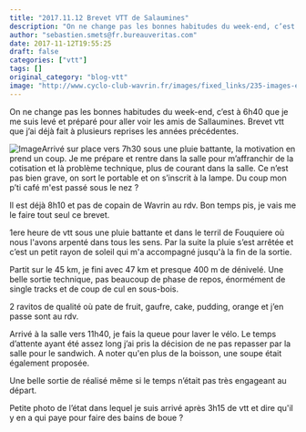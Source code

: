 ```yaml
---
title: "2017.11.12 Brevet VTT de Salaumines"
description: "On ne change pas les bonnes habitudes du week-end, c’est à 6h40 que je me suis levé et préparé pour aller voir les amis de Sallaumines. Brevet vtt que j’ai déjà fait à plusieurs reprises les années précédentes. "
author: "sebastien.smets@fr.bureauveritas.com"
date: 2017-11-12T19:55:25
draft: false
categories: ["vtt"]
tags: []
original_category: "blog-vtt"
image: "http://www.cyclo-club-wavrin.fr/images/fixed_links/235-images-ef672748-w248-h330.jpg"
---
```


On ne change pas les bonnes habitudes du week-end, c’est à 6h40 que je me suis levé et préparé pour aller voir les amis de Sallaumines. Brevet vtt que j’ai déjà fait à plusieurs reprises les années précédentes.&nbsp;

<!--more-->

![Image](http://www.cyclo-club-wavrin.fr/images/fixed_links/235-fulltext-f20ede98-w400.jpg)Arrivé sur place vers 7h30 sous une pluie battante, la motivation en prend un coup. Je me prépare et rentre dans la salle pour m’affranchir de la cotisation et là problème technique, plus de courant dans la salle. Ce n’est pas bien grave, on sort le portable et on s’inscrit à la lampe. Du coup mon p’ti café m'est passé sous le nez ?

Il est déjà 8h10 et pas de copain de Wavrin au rdv. Bon temps pis, je vais me le faire tout seul ce brevet. 

1ere heure de vtt sous une pluie battante et dans le terril de Fouquiere où nous l'avons arpenté dans tous les sens. Par la suite la pluie s’est arrêtée et c’est un petit rayon de soleil qui m'a accompagné jusqu'à la fin de la sortie.

Partit sur le 45 km, je fini avec 47 km et presque 400 m de dénivelé. Une belle sortie technique, pas beaucoup de phase de repos, énormément de single tracks et de coup de cul en sous-bois.

2 ravitos de qualité où pate de fruit, gaufre, cake, pudding, orange et j’en passe sont au rdv.

Arrivé à la salle vers 11h40, je fais la queue pour laver le vélo. Le temps d’attente ayant été assez long j’ai pris la décision de ne pas repasser par la salle pour le sandwich. A noter qu'en plus de la boisson, une soupe était également proposée.

Une belle sortie de réalisé même si le temps n’était pas très engageant au départ.

Petite photo de l’état dans lequel je suis arrivé après 3h15 de vtt et dire qu'il y en a qui paye pour faire des bains de boue ?